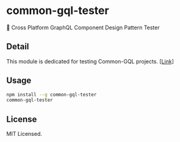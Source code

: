 # common-gql-tester
🦄 Cross Platform GraphQL Component Design Pattern Tester

## Detail

This module is dedicated for testing Common-GQL projects. [[Link]](https://github.com/hmmhmmhm/common-gql)

## Usage

```bash
npm install --g common-gql-tester
common-gql-tester
```

## License

MIT Licensed.
